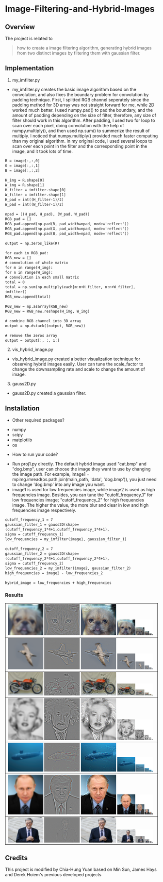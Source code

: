 # Image-Filtering-and-Hybrid-Images

## Overview
The project is related to 
> how to create a image filtering algorithm, generating hybrid images from two distinct images by filtering them with gaussian filter.


## Implementation
1. my_imfilter.py
* my_imfilter.py creates the basic image algorithm based on the convolution, and also fixes the boundary problem for convolution by padding technique. First, I splitted RGB channel seperately since the padding method for 3D array was not straight forward for me, while 2D worked much better. I used numpy.pad() to pad the boundary, and the amount of padding depending on the size of filter, therefore, any size of filter should work in this algorithm. After padding, I used two for loop to scan over each pixel, doing convolution with the help of numpy.multiply(), and then used np.sum() to summerize the result of multiply. I noticed that numpy.multiply() provided much faster computing than my original algorithm. In my original code, I used several loops to scan over each point in the filter and the corresponding point in the image, and it took lots of time.
```
R = image[:,:,0]
G = image[:,:,1]
B = image[:,:,2]

H_img = R.shape[0]
W_img = R.shape[1]
H_filter = imfilter.shape[0]
W_filter = imfilter.shape[1]
H_pad = int((H_filter-1)/2)
W_pad = int((W_filter-1)/2)

npad = ((H_pad, H_pad), (W_pad, W_pad))
RGB_pad = []
RGB_pad.append(np.pad(R, pad_width=npad, mode='reflect'))
RGB_pad.append(np.pad(G, pad_width=npad, mode='reflect'))
RGB_pad.append(np.pad(B, pad_width=npad, mode='reflect'))

output = np.zeros_like(R)

for each in RGB_pad:
RGB_new = []
# convolution of whole matrix
for m in range(H_img):
for n in range(W_img):
# convolution in each small matrix
total = 0
total = np.sum(np.multiply(each[m:m+H_filter, n:n+W_filter], imfilter))
RGB_new.append(total)

RGB_new = np.asarray(RGB_new)
RGB_new = RGB_new.reshape(H_img, W_img)

# combine RGB channel into 3D array
output = np.dstack((output, RGB_new))

# remove the zeros array
output = output[:, :, 1:]
```

2. vis_hybrid_image.py
* vis_hybrid_image.py created a better visualization technique for observing hybrid images easily. User can tune the scale_factor to change the downsampling rate and scale to change the amount of image.

3. gauss2D.py
* gauss2D.py created a gaussian filter.


## Installation
* Other required packages?
- numpy
- scipy
- matplotlib
- os

* How to run your code?
- Run proj1.py directly. The default hybrid image used "cat.bmp" and "dog.bmp", user can choose the image they want to use by changing the image path. For example, image1 = mpimg.imread(os.path.join(main_path, 'data', 'dog.bmp')), you just need to change 'dog.bmp' into any image you want.
- image1 is used for low frequencies image, while image2 is used as high frequencies image. Besides, you can tune the "cutoff_frequency_1" for low frequencies image; "cutoff_frequency_2" for high frequencies image. The higher the value, the more blur and clear in low and high frequencies image respectively.
```
cutoff_frequency_1 = 7 
gaussian_filter_1 = gauss2D(shape=(cutoff_frequency_1*4+1,cutoff_frequency_1*4+1), 
sigma = cutoff_frequency_1)
low_frequencies = my_imfilter(image1, gaussian_filter_1)

cutoff_frequency_2 = 7
gaussian_filter_2 = gauss2D(shape=(cutoff_frequency_2*4+1,cutoff_frequency_2*4+1), 
sigma = cutoff_frequency_2)
low_frequencies_2 = my_imfilter(image2, gaussian_filter_2)
high_frequencies = image2 - low_frequencies_2

hybrid_image = low_frequencies + high_frequencies
```


### Results

<table border=1>
<tr>
<td>
<img src="results/low_frequencies.png" width="24%"/>
<img src="results/high_frequencies.png"  width="24%"/>
<img src="results/hybrid_image.png" width="24%"/>
<img src="results/hybrid_image_scales.png" width="24%"/>
</td>
</tr>

<tr>
<td>
<img src="results/low_frequencies2.png" width="24%"/>
<img src="results/high_frequencies2.png"  width="24%"/>
<img src="results/hybrid_image2.png" width="24%"/>
<img src="results/hybrid_image_scales2.png" width="24%"/>
</td>
</tr>

<tr>
<td>
<img src="results/low_frequencies3.png" width="24%"/>
<img src="results/high_frequencies3.png"  width="24%"/>
<img src="results/hybrid_image3.png" width="24%"/>
<img src="results/hybrid_image_scales3.png" width="24%"/>
</td>
</tr>

<tr>
<td>
<img src="results/low_frequencies4.png" width="24%"/>
<img src="results/high_frequencies4.png"  width="24%"/>
<img src="results/hybrid_image4.png" width="24%"/>
<img src="results/hybrid_image_scales4.png" width="24%"/>
</td>
</tr>

<tr>
<td>
<img src="results/low_frequencies5.png" width="24%"/>
<img src="results/high_frequencies5.png"  width="24%"/>
<img src="results/hybrid_image5.png" width="24%"/>
<img src="results/hybrid_image_scales5.png" width="24%"/>
</td>
</tr>

<tr>
<td>
<img src="results/low_frequencies6.png" width="24%"/>
<img src="results/high_frequencies6.png"  width="24%"/>
<img src="results/hybrid_image6.png" width="24%"/>
<img src="results/hybrid_image_scales6.png" width="24%"/>
</td>
</tr>

<tr>
<td>
<img src="results/low_frequencies7.png" width="24%"/>
<img src="results/high_frequencies7.png"  width="24%"/>
<img src="results/hybrid_image7.png" width="24%"/>
<img src="results/hybrid_image_scales7.png" width="24%"/>
</td>
</tr>

</table>

## Credits
This project is modified by Chia-Hung Yuan based on Min Sun, James Hays and Derek Hoiem's previous developed projects 
